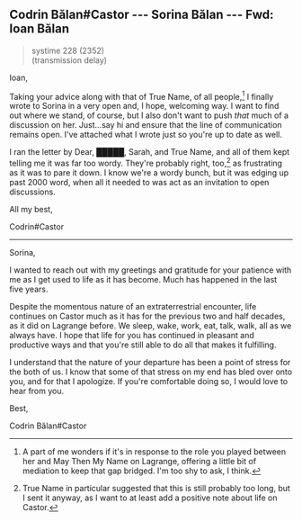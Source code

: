 ## Codrin Bălan#Castor --- Sorina Bălan --- Fwd: Ioan Bălan

> systime 228 (2352)  
> (transmission delay)



Ioan,

Taking your advice along with that of True Name, of all people,[^tnhelps] I finally wrote to Sorina in a very open and, I hope, welcoming way. I want to find out where we stand, of course, but I also don't want to push *that* much of a discussion on her. Just...say hi and ensure that the line of communication remains open. I've attached what I wrote just so you're up to date as well.

I ran the letter by Dear, █████, Sarah, and True Name, and all of them kept telling me it was far too wordy. They're probably right, too,[^tnright] as frustrating as it was to pare it down. I know we're a wordy bunch, but it was edging up past 2000 word, when all it needed to was act as an invitation to open discussions.

All my best,

Codrin#Castor

-----

Sorina,

I wanted to reach out with my greetings and gratitude for your patience with me as I get used to life as it has become. Much has happened in the last five years.

Despite the momentous nature of an extraterrestrial encounter, life continues on Castor much as it has for the previous two and half decades, as it did on Lagrange before. We sleep, wake, work, eat, talk, walk, all as we always have. I hope that life for you has continued in pleasant and productive ways and that you're still able to do all that makes it fulfilling. 

I understand that the nature of your departure has been a point of stress for the both of us. I know that some of that stress on my end has bled over onto you, and for that I apologize. If you're comfortable doing so, I would love to hear from you.

Best,

Codrin Bălan#Castor

[^tnhelps]: A part of me wonders if it's in response to the role you played between her and May Then My Name on Lagrange, offering a little bit of mediation to keep that gap bridged. I'm too shy to ask, I think.

[^tnright]: True Name in particular suggested that this is still probably too long, but I sent it anyway, as I want to at least add a positive note about life on Castor.
